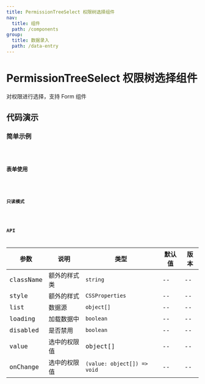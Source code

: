 ```yaml
---
title: PermissionTreeSelect 权限树选择组件
nav:
  title: 组件
  path: /components
group:
  title: 数据录入
  path: /data-entry
---
```


# PermissionTreeSelect 权限树选择组件

对权限进行选择，支持 Form 组件

## 代码演示

### 简单示例

<code src="./demo/demo-01.tsx" />

### 表单使用

<code src="./demo/demo-02.tsx" />

### 只读模式

<code src="./demo/demo-03.tsx" />

## API

| 参数      | 说明         | 类型                        | 默认值 | 版本 |
| --------- | ------------ | --------------------------- | ------ | ---- |
| className | 额外的样式类 | `string`                    | --     | --   |
| style     | 额外的样式   | `CSSProperties`             | --     | --   |
| list      | 数据源       | `object[]`                  | --     | --   |
| loading   | 加载数据中   | `boolean`                   | --     | --   |
| disabled  | 是否禁用     | `boolean`                   | --     | --   |
| value     | 选中的权限值 | object[]                    | --     | --   |
| onChange  | 选中的权限值 | `(value: object[]) => void` | --     | --   |
